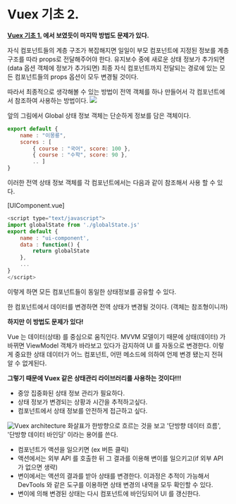 # Vuex 기초 2.
**[Vuex 기초 1.](https://github.com/juwonhp373/TIL/blob/master/20181001_study_note.md) 에서 보였듯이 마지막 방법도 문제가 있다.**

자식 컴포넌트들의 계층 구조가 복잡해지면 일일이 부모 컴포넌트에 지정된 정보를 계층 구조를 따라 props로 전달해주어야 한다.
유지보수 중에 새로운 상태 정보가 추가되면(data 옵션 객체에 정보가 추가되면) 최종 자식 컴포넌트까지 전달되는 경로에 있는 모든 컴포넌트들의 props 옵션이 모두 변경될 것이다.

따라서 최종적으로 생각해볼 수 있는 방법이 전역 객체를 하나 만들어서 각 컴포넌트에서 참조하여 사용하는 방법이다.
![](https://steemitimages.com/0x0/https://github.com/stepanowon/vuejs_book/blob/master/vuex/vuex_images/vuex03.jpg?raw=true)

앞의 그림에서 Global 상태 정보 객체는 단순하게 정보를 담은 객체이다.
```js
export default { 
	name : "이몽룡", 
	scores : [ 
		{ course : "국어", score: 100 }, 
		{ course : "수학", score: 90 }, 
		.. ] 
}
```
이러한 전역 상태 정보 객체를 각 컴포넌트에서는 다음과 같이 참조해서 사용 할 수 있다.

[UIComponent.vue]
```js
<script type="text/javascript"> 
import globalState from './globalState.js' 
export default { 
	name : "ui-component', 
	data : function() { 
		return globalState 
	}, 
	... 
} 
</script>
```
이렇게 하면 모든 컴포넌트들이 동일한 상태정보를 공유할 수 있다.

한 컴포넌트에서 데이터를 변경하면 전역 상태가 변경될 것이다. (객체는 참조형이니까)

**하지만 이 방법도 문제가 있다!**

Vue 는 데이터(상태) 를 중심으로 움직인다.
MVVM 모델이기 때문에 상태(데이터) 가  바뀌면 ViewModel 객체가  바라보고 있다가 감지하여 UI 를 자동으로 변경한다.
이렇게 중요한 상태 데이터가 어느 컴포넌트, 어떤 메소드에 의하여 언제 변경 됐는지 전혀 알 수 없게된다.

**그렇기 때문에 Vuex 같은 상태관리 라이브러리를 사용하는 것이다!!!**

- 중앙 집중화된 상태 정보 관리가 필요하다.
- 상태 정보가 변경되는 상황과 시간을 추적하고싶다.
- 컴포넌트에서 상태 정보를 안전하게 접근하고 싶다.

![Vuex architecture](https://steemitimages.com/0x0/https://github.com/stepanowon/vuejs_book/blob/master/vuex/vuex_images/vuex04.jpg?raw=true)
화살표가 한방향으로 흐르는 것을 보고 '단방향 데이터 흐름', '단방향 데이터 바인딩' 이라는 용어를 쓴다.

- 컴포넌트가 액션을 일으키면 (ex 버튼 클릭)
- 액션에서는 외부 API 를 호출한 뒤 그 결과를 이용해 변이를 일으키고(if 외부 API 가 없으면 생략)
- 변이에서는 액션의 결과를 받아 상태를 변경한다. 이과정은 추적이 가능해서 DevTools 와 같은 도구를 이용하면 상태 변경의 내역을 모두 확인할 수 있다.
- 변이에 의해 변경된 상태는 다시 컴포넌트에 바인딩되어 UI 를 갱신한다.